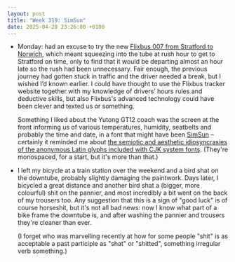 ```yaml
---
layout: post
title: "Week 319: SimSun"
date: 2025-04-28 23:26:00 +0100
---
```


- Monday: had an excuse to try the new [Flixbus 007 from Stratford to Norwich](https://bustimes.org/services/007-london-norwich), which meant squeezing into the tube at rush hour to get to Stratford on time, only to find that it would be departing almost an hour late so the rush had been unnecessary. Fair enough, the previous journey had gotten stuck in traffic and the driver needed a break, but I wished I’d known earlier. I could have thought to use the Flixbus tracker website together with my knowledge of drivers’ hours rules and deductive skills, but also Flixbus's advanced technology could have been clever and texted us or something.

  Something I liked about the Yutong GT12 coach was the screen at the front informing us of various temperatures, humidity, seatbelts and probably the time and date, in a font that might have been [SimSun](https://www.dafontfree.io/simsun-font/) – certainly it reminded me about [the semiotic and aesthetic idiosyncrasies of the anonymous Latin glyphs included with CJK system fonts](https://authentic.website/sans). (They're monospaced, for a start, but it's more than that.)

- I left my bicycle at a train station over the weekend and a bird shat on the downtube, probably slightly damaging the paintwork. Days later, I bicycled a great distance and another bird shat a (bigger, more colourful) shit on the pannier, and most incredibly a bit went on the back of my trousers too. Any suggestion that this is a sign of "good luck" is of course horseshit, but it's not all bad news: now I know what part of a bike frame the downtube is, and after washing the pannier and trousers they're cleaner than ever.

  (I forget who was marvelling recently at how for some people "shit" is as acceptable a past participle as "shat" or "shitted", something irregular verb something.)
